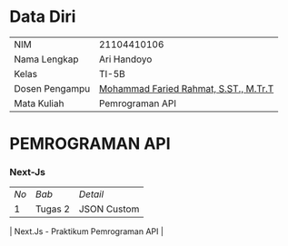 # Data Diri

|  |  |
|--|--|
| NIM | 21104410106 |
| Nama Lengkap | Ari Handoyo |
| Kelas | TI-5B |
| Dosen Pengampu | [Mohammad Faried Rahmat, S.ST., M.Tr.T](https://github.com/fariedrahmat) |
| Mata Kuliah | Pemrograman API |

# PEMROGRAMAN API
### Next-Js
|  |  |  |
|--|--|--|
|*No*| *Bab* | *Detail* |
| 1 | Tugas 2 | JSON Custom |

| Next.Js - Praktikum Pemrograman API |
